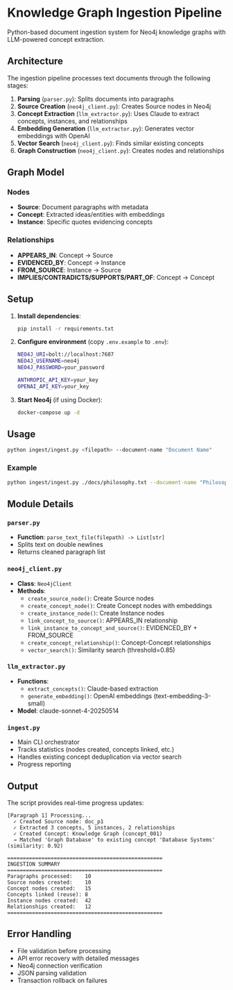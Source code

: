 # Knowledge Graph Ingestion Pipeline

Python-based document ingestion system for Neo4j knowledge graphs with LLM-powered concept extraction.

## Architecture

The ingestion pipeline processes text documents through the following stages:

1. **Parsing** (`parser.py`): Splits documents into paragraphs
2. **Source Creation** (`neo4j_client.py`): Creates Source nodes in Neo4j
3. **Concept Extraction** (`llm_extractor.py`): Uses Claude to extract concepts, instances, and relationships
4. **Embedding Generation** (`llm_extractor.py`): Generates vector embeddings with OpenAI
5. **Vector Search** (`neo4j_client.py`): Finds similar existing concepts
6. **Graph Construction** (`neo4j_client.py`): Creates nodes and relationships

## Graph Model

### Nodes
- **Source**: Document paragraphs with metadata
- **Concept**: Extracted ideas/entities with embeddings
- **Instance**: Specific quotes evidencing concepts

### Relationships
- **APPEARS_IN**: Concept → Source
- **EVIDENCED_BY**: Concept → Instance
- **FROM_SOURCE**: Instance → Source
- **IMPLIES/CONTRADICTS/SUPPORTS/PART_OF**: Concept → Concept

## Setup

1. **Install dependencies**:
   ```bash
   pip install -r requirements.txt
   ```

2. **Configure environment** (copy `.env.example` to `.env`):
   ```bash
   NEO4J_URI=bolt://localhost:7687
   NEO4J_USERNAME=neo4j
   NEO4J_PASSWORD=your_password

   ANTHROPIC_API_KEY=your_key
   OPENAI_API_KEY=your_key
   ```

3. **Start Neo4j** (if using Docker):
   ```bash
   docker-compose up -d
   ```

## Usage

```bash
python ingest/ingest.py <filepath> --document-name "Document Name"
```

### Example

```bash
python ingest/ingest.py ./docs/philosophy.txt --document-name "Philosophy Notes"
```

## Module Details

### `parser.py`
- **Function**: `parse_text_file(filepath) -> List[str]`
- Splits text on double newlines
- Returns cleaned paragraph list

### `neo4j_client.py`
- **Class**: `Neo4jClient`
- **Methods**:
  - `create_source_node()`: Create Source nodes
  - `create_concept_node()`: Create Concept nodes with embeddings
  - `create_instance_node()`: Create Instance nodes
  - `link_concept_to_source()`: APPEARS_IN relationship
  - `link_instance_to_concept_and_source()`: EVIDENCED_BY + FROM_SOURCE
  - `create_concept_relationship()`: Concept-Concept relationships
  - `vector_search()`: Similarity search (threshold=0.85)

### `llm_extractor.py`
- **Functions**:
  - `extract_concepts()`: Claude-based extraction
  - `generate_embedding()`: OpenAI embeddings (text-embedding-3-small)
- **Model**: claude-sonnet-4-20250514

### `ingest.py`
- Main CLI orchestrator
- Tracks statistics (nodes created, concepts linked, etc.)
- Handles existing concept deduplication via vector search
- Progress reporting

## Output

The script provides real-time progress updates:

```
[Paragraph 1] Processing...
  ✓ Created Source node: doc_p1
  ✓ Extracted 3 concepts, 5 instances, 2 relationships
  ✓ Created Concept: Knowledge Graph (concept_001)
  → Matched 'Graph Database' to existing concept 'Database Systems' (similarity: 0.92)

==================================================
INGESTION SUMMARY
==================================================
Paragraphs processed:    10
Source nodes created:    10
Concept nodes created:   15
Concepts linked (reuse): 8
Instance nodes created:  42
Relationships created:   12
==================================================
```

## Error Handling

- File validation before processing
- API error recovery with detailed messages
- Neo4j connection verification
- JSON parsing validation
- Transaction rollback on failures
